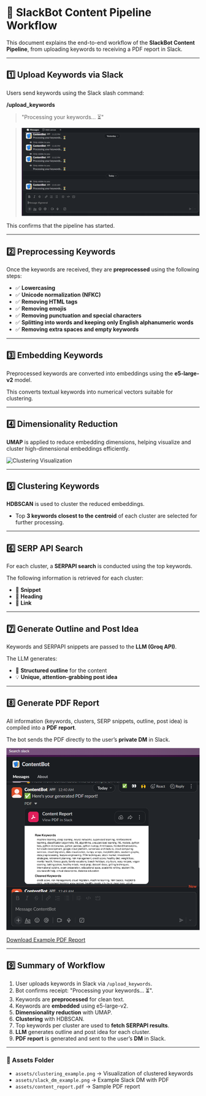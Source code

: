 # 📌 SlackBot Content Pipeline Workflow

This document explains the end-to-end workflow of the **SlackBot Content Pipeline**, from uploading keywords to receiving a PDF report in Slack.

---

## 1️⃣ Upload Keywords via Slack

Users send keywords using the Slack slash command:

**/upload_keywords**

> "Processing your keywords... ⏳"

> ![Clustering Visualization](assets/1.png)


This confirms that the pipeline has started.

---

## 2️⃣ Preprocessing Keywords

Once the keywords are received, they are **preprocessed** using the following steps:

- ✅ **Lowercasing**  
- ✅ **Unicode normalization (NFKC)**  
- ✅ **Removing HTML tags**  
- ✅ **Removing emojis**  
- ✅ **Removing punctuation and special characters**  
- ✅ **Splitting into words and keeping only English alphanumeric words**  
- ✅ **Removing extra spaces and empty keywords**

---

## 3️⃣ Embedding Keywords

Preprocessed keywords are converted into embeddings using the **e5-large-v2** model.  

This converts textual keywords into numerical vectors suitable for clustering.

---

## 4️⃣ Dimensionality Reduction

**UMAP** is applied to reduce embedding dimensions, helping visualize and cluster high-dimensional embeddings efficiently.

![Clustering Visualization](assets/cluster.png)

---

## 5️⃣ Clustering Keywords

**HDBSCAN** is used to cluster the reduced embeddings.  

- Top **3 keywords closest to the centroid** of each cluster are selected for further processing.

---

## 6️⃣ SERP API Search

For each cluster, a **SERPAPI search** is conducted using the top keywords.  

The following information is retrieved for each cluster:

- 📝 **Snippet**  
- 📰 **Heading**  
- 🔗 **Link**

---

## 7️⃣ Generate Outline and Post Idea

Keywords and SERPAPI snippets are passed to the **LLM (Groq API)**.  

The LLM generates:

- 📄 **Structured outline** for the content  
- 💡 **Unique, attention-grabbing post idea**

---

## 8️⃣ Generate PDF Report

All information (keywords, clusters, SERP snippets, outline, post idea) is compiled into a **PDF report**.  

The bot sends the PDF directly to the user’s **private DM** in Slack.

![Slack DM Example](assets/final.png)

[Download Example PDF Report](assets/content_report.pdf)

---

## 9️⃣ Summary of Workflow

1. User uploads keywords in Slack via `/upload_keywords`.  
2. Bot confirms receipt: "Processing your keywords... ⏳".  
3. Keywords are **preprocessed** for clean text.  
4. Keywords are **embedded** using e5-large-v2.  
5. **Dimensionality reduction** with UMAP.  
6. **Clustering** with HDBSCAN.  
7. Top keywords per cluster are used to **fetch SERPAPI results**.  
8. **LLM** generates outline and post idea for each cluster.  
9. **PDF report** is generated and sent to the user’s **DM** in Slack.

---

### 📂 Assets Folder

- `assets/clustering_example.png` → Visualization of clustered keywords  
- `assets/slack_dm_example.png` → Example Slack DM with PDF  
- `assets/content_report.pdf` → Sample PDF report
